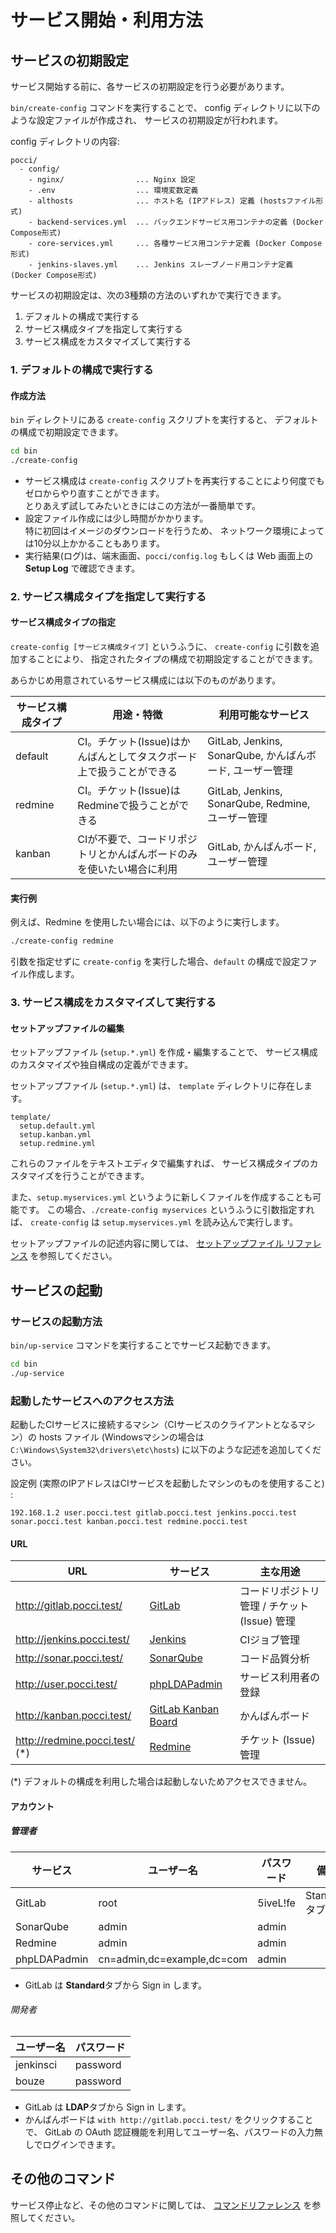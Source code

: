 サービス開始・利用方法
======================

サービスの初期設定
------------------
サービス開始する前に、各サービスの初期設定を行う必要があります。

`bin/create-config` コマンドを実行することで、
config ディレクトリに以下のような設定ファイルが作成され、
サービスの初期設定が行われます。

config ディレクトリの内容:
```
pocci/
  - config/
    - nginx/                ... Nginx 設定
    - .env                  ... 環境変数定義
    - althosts              ... ホスト名 (IPアドレス) 定義 (hostsファイル形式)
    - backend-services.yml  ... バックエンドサービス用コンテナの定義 (Docker Compose形式)
    - core-services.yml     ... 各種サービス用コンテナ定義 (Docker Compose形式)
    - jenkins-slaves.yml    ... Jenkins スレーブノード用コンテナ定義 (Docker Compose形式)
```

サービスの初期設定は、次の3種類の方法のいずれかで実行できます。

1.  デフォルトの構成で実行する
2.  サービス構成タイプを指定して実行する
3.  サービス構成をカスタマイズして実行する



### 1. デフォルトの構成で実行する
#### 作成方法
`bin` ディレクトリにある `create-config` スクリプトを実行すると、
デフォルトの構成で初期設定できます。

```bash
cd bin
./create-config
```

*   サービス構成は `create-config` スクリプトを再実行することにより何度でもゼロからやり直すことができます。  
    とりあえず試してみたいときにはこの方法が一番簡単です。
*   設定ファイル作成には少し時間がかかります。  
    特に初回はイメージのダウンロードを行うため、
    ネットワーク環境によっては10分以上かかることもあります。
*   実行結果(ログ)は、端末画面、`pocci/config.log` もしくは Web 画面上の **Setup Log** で確認できます。


### 2. サービス構成タイプを指定して実行する

#### サービス構成タイプの指定
`create-config [サービス構成タイプ]` というふうに、
`create-config` に引数を追加することにより、
指定されたタイプの構成で初期設定することができます。

あらかじめ用意されているサービス構成には以下のものがあります。

サービス構成タイプ | 用途・特徴                                                             | 利用可能なサービス
------------------ | ---------------------------------------------------------------------- | --------------------------------------------------------
default            | CI。チケット(Issue)はかんばんとしてタスクボード上で扱うことができる    | GitLab, Jenkins, SonarQube, かんばんボード, ユーザー管理
redmine            | CI。チケット(Issue)はRedmineで扱うことができる                         | GitLab, Jenkins, SonarQube, Redmine, ユーザー管理
kanban             | CIが不要で、コードリポジトリとかんばんボードのみを使いたい場合に利用   | GitLab, かんばんボード, ユーザー管理


#### 実行例
例えば、Redmine を使用したい場合には、以下のように実行します。

```bash
./create-config redmine
```

引数を指定せずに `create-config` を実行した場合、`default` の構成で設定ファイル作成します。



### 3. サービス構成をカスタマイズして実行する

#### セットアップファイルの編集

セットアップファイル (`setup.*.yml`) を作成・編集することで、
サービス構成のカスタマイズや独自構成の定義ができます。

セットアップファイル (`setup.*.yml`) は、
`template` ディレクトリに存在します。

```
template/
  setup.default.yml
  setup.kanban.yml
  setup.redmine.yml
```

これらのファイルをテキストエディタで編集すれば、
サービス構成タイプのカスタマイズを行うことができます。

また、`setup.myservices.yml` というように新しくファイルを作成することも可能です。
この場合、`./create-config myservices` というふうに引数指定すれば、
`create-config` は `setup.myservices.yml` を読み込んで実行します。

セットアップファイルの記述内容に関しては、
[セットアップファイル リファレンス](./setup-yml.ja.md) を参照してください。 



サービスの起動
--------------
### サービスの起動方法
`bin/up-service` コマンドを実行することでサービス起動できます。

```bash
cd bin
./up-service
```


### 起動したサービスへのアクセス方法

起動したCIサービスに接続するマシン（CIサービスのクライアントとなるマシン）の
hosts ファイル (Windowsマシンの場合は `C:\Windows\System32\drivers\etc\hosts`)
に以下のような記述を追加してください。

設定例 (実際のIPアドレスはCIサービスを起動したマシンのものを使用すること) :

```
192.168.1.2 user.pocci.test gitlab.pocci.test jenkins.pocci.test sonar.pocci.test kanban.pocci.test redmine.pocci.test
```


#### URL

URL                             | サービス                                                | 主な用途
------------------------------- | ------------------------------------------------------- | ---------------------------------------------
http://gitlab.pocci.test/       | [GitLab](https://gitlab.com/)                           | コードリポジトリ管理 / チケット (Issue) 管理
http://jenkins.pocci.test/      | [Jenkins](https://jenkins-ci.org/)                      | CIジョブ管理
http://sonar.pocci.test/        | [SonarQube](http://www.sonarqube.org/)                  | コード品質分析
http://user.pocci.test/         | [phpLDAPadmin](http://phpldapadmin.sourceforge.net/)    | サービス利用者の登録
http://kanban.pocci.test/       | [GitLab Kanban Board](http://kanban.leanlabs.io/)       | かんばんボード
http://redmine.pocci.test/ (*)  | [Redmine](http://www.redmine.org/)                      | チケット (Issue) 管理

(*) デフォルトの構成を利用した場合は起動しないためアクセスできません。


#### アカウント

##### 管理者
サービス     | ユーザー名                 | パスワード  | 備考
------------ | -------------------------- | ----------- | ------------------
GitLab       | root                       | 5iveL!fe    | Standard タブから
SonarQube    | admin                      | admin       |
Redmine      | admin                      | admin       |
phpLDAPadmin | cn=admin,dc=example,dc=com | admin       |

*   GitLab は **Standard**タブから Sign in します。


###### 開発者
ユーザー名 | パスワード
---------- | --------
jenkinsci  | password
bouze      | password

*   GitLab は **LDAP**タブから Sign in します。
*   かんばんボードは `with http://gitlab.pocci.test/` をクリックすることで、
    GitLab の OAuth 認証機能を利用してユーザー名、パスワードの入力無しでログインできます。


その他のコマンド
----------------
サービス停止など、その他のコマンドに関しては、
[コマンドリファレンス](./command.ja.md) を参照してください。

